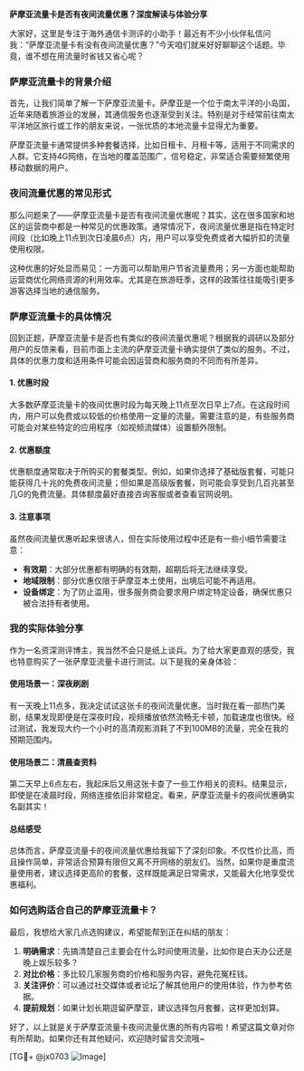**萨摩亚流量卡是否有夜间流量优惠？深度解读与体验分享**

大家好，这里是专注于海外通信卡测评的小助手！最近有不少小伙伴私信问我：“萨摩亚流量卡有没有夜间流量优惠？”今天咱们就来好好聊聊这个话题。毕竟，谁不想在用流量时省钱又省心呢？

### 萨摩亚流量卡的背景介绍

首先，让我们简单了解一下萨摩亚流量卡。萨摩亚是一个位于南太平洋的小岛国，近年来随着旅游业的发展，其通信服务也逐渐受到关注。特别是对于经常前往南太平洋地区旅行或工作的朋友来说，一张优质的本地流量卡显得尤为重要。

萨摩亚流量卡通常提供多种套餐选择，比如日租卡、月租卡等，适用于不同需求的人群。它支持4G网络，在当地的覆盖范围广，信号稳定，非常适合需要频繁使用移动数据的用户。

### 夜间流量优惠的常见形式

那么问题来了——萨摩亚流量卡是否有夜间流量优惠呢？其实，这在很多国家和地区的运营商中都是一种常见的优惠政策。通常情况下，夜间流量优惠是指在特定时间段（比如晚上11点到次日凌晨6点）内，用户可以享受免费或者大幅折扣的流量使用权限。

这种优惠的好处显而易见：一方面可以帮助用户节省流量费用；另一方面也能帮助运营商优化网络资源的利用效率。尤其是在旅游旺季，这样的政策往往能吸引更多游客选择当地的通信服务。

### 萨摩亚流量卡的具体情况

回到正题，萨摩亚流量卡是否也有类似的夜间流量优惠呢？根据我的调研以及部分用户的反馈来看，目前市面上主流的萨摩亚流量卡确实提供了类似的服务。不过，具体的优惠力度和适用条件可能会因运营商和服务商的不同而有所差异。

#### 1. **优惠时段**
大多数萨摩亚流量卡的夜间优惠时段为每天晚上11点至次日早上7点。在这段时间内，用户可以免费或以较低的价格使用一定量的流量。需要注意的是，有些服务商可能会对某些特定的应用程序（如视频流媒体）设置额外限制。

#### 2. **优惠额度**
优惠额度通常取决于所购买的套餐类型。例如，如果你选择了基础版套餐，可能只能获得几十兆的免费夜间流量；但如果是高级版套餐，则可能会享受到几百兆甚至几G的免费流量。具体额度最好直接咨询客服或者查看官网说明。

#### 3. **注意事项**
虽然夜间流量优惠听起来很诱人，但在实际使用过程中还是有一些小细节需要注意：
- **有效期**：大部分优惠都有明确的有效期，超期后将无法继续享受。
- **地域限制**：部分优惠仅限于萨摩亚本土使用，出境后可能不再适用。
- **设备绑定**：为了防止滥用，很多服务商会要求用户绑定特定设备，确保优惠只被合法持有者使用。

### 我的实际体验分享

作为一名资深测评博主，我当然不会只是纸上谈兵。为了给大家更直观的感受，我也特意购买了一张萨摩亚流量卡进行测试。以下是我的亲身体验：

#### 使用场景一：深夜刷剧
有一天晚上11点多，我决定试试这张卡的夜间流量优惠。当时我在看一部热门美剧，结果发现即便是在深夜时段，视频播放依然流畅无卡顿，加载速度也很快。经过测试，我发现大约一个小时的高清观影消耗了不到100MB的流量，完全在我的预期范围内。

#### 使用场景二：清晨查资料
第二天早上6点左右，我起床后又用这张卡查了一些工作相关的资料。结果显示，即使是在凌晨时段，网络连接依旧非常稳定。看来，萨摩亚流量卡的夜间优惠确实名副其实！

#### 总结感受
总体而言，萨摩亚流量卡的夜间流量优惠给我留下了深刻印象。不仅性价比高，而且操作简单，非常适合预算有限但又离不开网络的朋友们。当然，如果你是重度流量使用者，建议选择更高阶的套餐，这样既能满足日常需求，又能最大化地享受优惠福利。

### 如何选购适合自己的萨摩亚流量卡？

最后，我想给大家几点选购建议，希望能帮到正在纠结的朋友：

1. **明确需求**：先搞清楚自己主要会在什么时间使用流量，比如你是白天办公还是晚上娱乐较多？
2. **对比价格**：多比较几家服务商的价格和服务内容，避免花冤枉钱。
3. **关注评价**：可以通过社交媒体或者论坛了解其他用户的使用体验，作为参考依据。
4. **提前规划**：如果计划长期逗留萨摩亚，建议选择包月套餐，这样更加划算。

好了，以上就是关于萨摩亚流量卡夜间流量优惠的所有内容啦！希望这篇文章对你有所帮助。如果你还有其他疑问，欢迎随时留言交流哦~

[TG💪+ @jx0703 ![Image](https://github.com/user-attachments/assets/dbca1d08-cadb-493c-b0ec-ad6f7a83f270)]